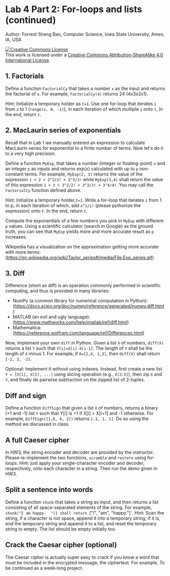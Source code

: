 # Lab 4 Part 2: For-loops and lists (continued)

Author: Forrest Sheng Bao, Computer Science, Iowa State University, Ames, IA, USA

<a rel="license" href="http://creativecommons.org/licenses/by-sa/4.0/"><img alt="Creative Commons License" style="border-width:0" src="https://i.creativecommons.org/l/by-sa/4.0/88x31.png" /></a><br />This work is licensed under a <a rel="license" href="http://creativecommons.org/licenses/by-sa/4.0/">Creative Commons Attribution-ShareAlike 4.0 International License</a>.

## 1. Factorials
Define a function `FactorialCy` that takes a number `x` as the input and returns the factorial of `x`. For example, `FactorialCy(4)` returns 24 (4x3x2x1). 

Hint: Initialize a temporary holder as `t=1`. Use one for-loop that iterates `i` from `x` to 1 (`range(x, 0, -1)`), in each iteration of which multiple `i` onto `t`. In the end, return `t`. 

## 2. MacLaurin series of exponentials
Recall that in Lab 1 we manually entered an expression to calculate MacLaurin series for exponential to a finite number of terms. Now let's do it to a very high precision. 

Define a function `MyExp`, that takes a number (integer or floating-point) `x` and an integer `p` as inputs and returns exp(x) calculated with up to `p` non-constant terms. For example, `MyExp(2, 3)` returns the value of the expression `1 + 2 + 2^2/2! + 2^3/3!` while `MyExp(3,4)` shall return the value of this expression `1 + 3 + 3^2/2! + 3^3/3! + 3^4/4!`. You may call the `FactorialCy` function defined above. 

Hint: Initialize a temporary holder,`t=1`. Write a for-loop that iterates `i` from 1 to p, in each iteration of which, add `x^i/i!` (please pythonize the expression) onto `t`. In the end, return `t`. 


Compute the exponentials of a few numbers you pick in `MyExp` with different `p` values. Using a scientific calculator (search in Google) as the ground truth, you can see that `MyExp` yields more and more accurate result as `p` increases. 

Wikipedia has a visualization on the approximation getting more accurate with more terms: (https://en.wikipedia.org/wiki/Taylor_series#/media/File:Exp_series.gif)

## 3. Diff 

Difference (short as diff) is an operation commonly performed in scientific computing, and thus is provided in many libraries:  

* NumPy (a common library for numerical computation in Python): (https://docs.scipy.org/doc/numpy/reference/generated/numpy.diff.html)
* MATLAB (an evil and ugly language): (https://www.mathworks.com/help/matlab/ref/diff.html)
* Mathematica: (https://reference.wolfram.com/language/ref/Differences.html)

Now, implement your own `diff` in Python. Given a list `X` of numbers, `diff(X)` returns a list `Y` such that `Y[i]=X[i]-X[i-1]`. The length of `Y` shall be the length of `X` minus 1. For example, if `X=[2,4, 1,3]`, then `diff(X)` shall return `[-2, 3, -2]`. 

Optional: Implement it without using indexes. Instead, first create a new list `Y = [X[1], X[2], ...]` using slicing operation (e.g., `X[2:5]`), then zip `X` and `Y`, and finally do pairwise subtraction on the zipped list of 2-tuples. 

## Diff and sign 
Define a function `DiffSign` that given a list `X` of numbers, returns a binary (+1 and -1) list `Y`  such that Y[i] is +1 if X[i] > X[i+1] and -1 otherwise. For example, `DiffSign([1,8, 4, 2])` returns `[-1, 1, 1]`. Do so using the method we discussed in class. 

## A full Caeser cipher

In HW3, the string encoder and decoder are provided by the instructor. 
Please re-implement the two functions, `scramble` and `restore` using for-loops. Hint: just apply your single-character encoder and decoder, respectively, onto each character in a string. Then run the demo given in HW3.

## Split a sentence into words
Define a function `chunk` that takes a string as input, and then returns a list consisting of all space-separated elements of the string. 
For example, `chunk("I am happy.  ")} shall return `["I", "am", "happy."]`. Hint: Scan the string, if a character is not space, append it into a temporary string; if it is, end the temporary string and append it to a list, and reset the temporary string to empty. The list should be empty initially too. 

## Crack the Caesar cipher (optional)

The Caesar cipher is actually super easy to crack if you know a word that must be included in the encrypted message, the ciphertext. For example, 
To be continued as a week-long project. 

